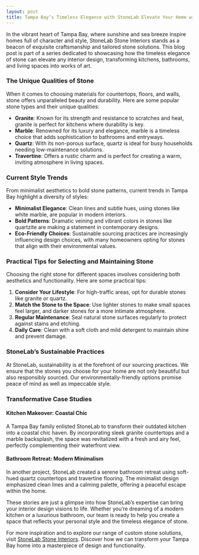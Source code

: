 ```yaml
---
layout: post
title: Tampa Bay’s Timeless Elegance with StoneLab Elevate Your Home with Custom Stone Interiors
---
```



In the vibrant heart of Tampa Bay, where sunshine and sea breeze inspire homes full of character and style, StoneLab Stone Interiors stands as a beacon of exquisite craftsmanship and tailored stone solutions. This blog post is part of a series dedicated to showcasing how the timeless elegance of stone can elevate any interior design, transforming kitchens, bathrooms, and living spaces into works of art.

### The Unique Qualities of Stone

When it comes to choosing materials for countertops, floors, and walls, stone offers unparalleled beauty and durability. Here are some popular stone types and their unique qualities:

- **Granite**: Known for its strength and resistance to scratches and heat, granite is perfect for kitchens where durability is key.
- **Marble**: Renowned for its luxury and elegance, marble is a timeless choice that adds sophistication to bathrooms and entryways.
- **Quartz**: With its non-porous surface, quartz is ideal for busy households needing low-maintenance solutions.
- **Travertine**: Offers a rustic charm and is perfect for creating a warm, inviting atmosphere in living spaces.

### Current Style Trends

From minimalist aesthetics to bold stone patterns, current trends in Tampa Bay highlight a diversity of styles:

- **Minimalist Elegance**: Clean lines and subtle hues, using stones like white marble, are popular in modern interiors.
- **Bold Patterns**: Dramatic veining and vibrant colors in stones like quartzite are making a statement in contemporary designs.
- **Eco-Friendly Choices**: Sustainable sourcing practices are increasingly influencing design choices, with many homeowners opting for stones that align with their environmental values.

### Practical Tips for Selecting and Maintaining Stone

Choosing the right stone for different spaces involves considering both aesthetics and functionality. Here are some practical tips:

1. **Consider Your Lifestyle**: For high-traffic areas, opt for durable stones like granite or quartz.
2. **Match the Stone to the Space**: Use lighter stones to make small spaces feel larger, and darker stones for a more intimate atmosphere.
3. **Regular Maintenance**: Seal natural stone surfaces regularly to protect against stains and etching.
4. **Daily Care**: Clean with a soft cloth and mild detergent to maintain shine and prevent damage.

### StoneLab’s Sustainable Practices

At StoneLab, sustainability is at the forefront of our sourcing practices. We ensure that the stones you choose for your home are not only beautiful but also responsibly sourced. Our environmentally-friendly options promise peace of mind as well as impeccable style.

### Transformative Case Studies

#### Kitchen Makeover: Coastal Chic

A Tampa Bay family enlisted StoneLab to transform their outdated kitchen into a coastal chic haven. By incorporating sleek granite countertops and a marble backsplash, the space was revitalized with a fresh and airy feel, perfectly complementing their waterfront view.

#### Bathroom Retreat: Modern Minimalism

In another project, StoneLab created a serene bathroom retreat using soft-hued quartz countertops and travertine flooring. The minimalist design emphasized clean lines and a calming palette, offering a peaceful escape within the home.

These stories are just a glimpse into how StoneLab’s expertise can bring your interior design visions to life. Whether you’re dreaming of a modern kitchen or a luxurious bathroom, our team is ready to help you create a space that reflects your personal style and the timeless elegance of stone.

For more inspiration and to explore our range of custom stone solutions, visit [StoneLab Stone Interiors](https://stonelab.se). Discover how we can transform your Tampa Bay home into a masterpiece of design and functionality.
